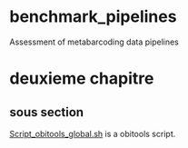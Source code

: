 # benchmark_pipelines

Assessment of metabarcoding data pipelines

# deuxieme chapitre

## sous section

[Script_obitools_global.sh](Script_obitools_global.sh) is a obitools script.